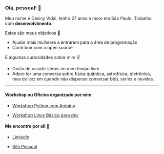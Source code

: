 ### Olá, pessoal! :wave:

Meu nome é Daviny Vidal, tenho 27 anos e moro em São Paulo. Trabalho com **desenvolvimento**.

Estes são meus objetivos :facepunch:

- Ajudar mais mulheres a entrarem para a área de programação
- Contribuir com o open source

E algumas curiosidades sobre mim :v:

- Gosto de assistir séries no meu tempo livre
- Adoro ter uma conversa sobre física quântica, astrofísica, eletrônica, mas de vez em quando não dispenso conversar bbb, series e novelas. 

---

#### Workshop ou Oficina organizado por mim

- [Workshop Python com Arduino](http://pythoncomarduino.divulgue.info/)

- [Workshop Linux Básico para dev](http://linuxbasicoparadev.divulgue.info/)        


#### Me encontre por aí! :beer:

- [LinkedIn](https://www.linkedin.com/in/davinyvidal/)

- [Site Pessoal](https://davinyvidal.github.io)








